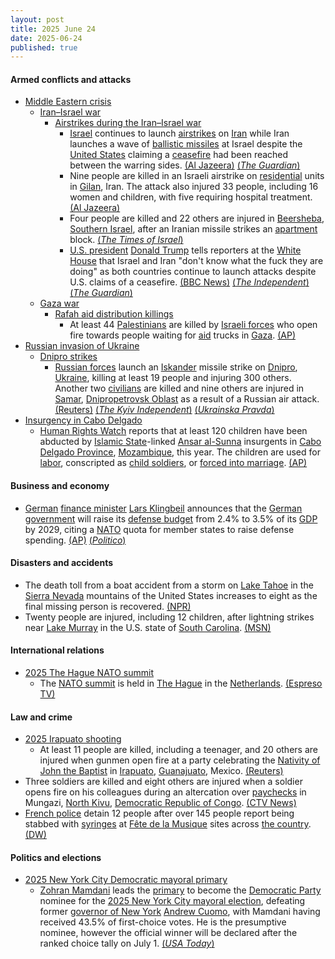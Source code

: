 ```yaml
---
layout: post
title: 2025 June 24
date: 2025-06-24
published: true
---
```



#### Armed conflicts and attacks

* [Middle Eastern crisis](https://en.wikipedia.org/wiki/Middle_Eastern_crisis_%282023-present%29 "Middle Eastern crisis (2023-present)")
  * [Iran–Israel war](https://en.wikipedia.org/wiki/Iran%E2%80%93Israel_war "Iran–Israel war")
    * [Airstrikes during the Iran–Israel war](https://en.wikipedia.org/wiki/List_of_attacks_during_the_Iran%E2%80%93Israel_war#Operation_Rising_Lion "List of attacks during the Iran–Israel war")
      * [Israel](https://en.wikipedia.org/wiki/Israel "Israel") continues to launch [airstrikes](https://en.wikipedia.org/wiki/Airstrike "Airstrike") on [Iran](https://en.wikipedia.org/wiki/Iran "Iran") while Iran launches a wave of [ballistic missiles](https://en.wikipedia.org/wiki/Ballistic_missile "Ballistic missile") at Israel despite the [United States](https://en.wikipedia.org/wiki/United_States "United States") claiming a [ceasefire](https://en.wikipedia.org/wiki/2025_Iran%E2%80%93Israel_war_ceasefire "2025 Iran–Israel war ceasefire") had been reached between the warring sides. [(Al Jazeera)](https://aje.io/7jaly7) [(*The Guardian*)](https://www.theguardian.com/world/live/2025/jun/24/israel-iran-war-live-updates-trump-declares-ceasefire-tehran-attack-us-base-qatar?CMP=share_btn_url&page=with%3Ablock-685a08ba8f087a952d11a347#block-685a08ba8f087a952d11a347)
      * Nine people are killed in an Israeli airstrike on [residential](https://en.wikipedia.org/wiki/Residential "Residential") units in [Gilan](https://en.wikipedia.org/wiki/Gilan "Gilan"), Iran. The attack also injured 33 people, including 16 women and children, with five requiring hospital treatment. [(Al Jazeera)](https://aje.io/7jaly7?update=3796482)
      * Four people are killed and 22 others are injured in [Beersheba](https://en.wikipedia.org/wiki/Beersheba "Beersheba"), [Southern Israel](https://en.wikipedia.org/wiki/Southern_District_%28Israel%29 "Southern District (Israel)"), after an Iranian missile strikes an [apartment](https://en.wikipedia.org/wiki/Apartment "Apartment") block. [(*The Times of Israel*)](https://www.timesofisrael.com/4-killed-in-beersheba-as-iran-fires-multiple-missile-salvos-just-before-ceasefire/)
      * [U.S. president](https://en.wikipedia.org/wiki/President_of_the_United_States "President of the United States") [Donald Trump](https://en.wikipedia.org/wiki/Donald_Trump "Donald Trump") tells reporters at the [White House](https://en.wikipedia.org/wiki/White_House "White House") that Israel and Iran "don't know what the fuck they are doing" as both countries continue to launch attacks despite U.S. claims of a ceasefire. [(BBC News)](https://www.bbc.co.uk/news/live/cn7ze4vmk2pt) [(*The Independent*)](https://www.independent.co.uk/news/world/americas/us-politics/trump-iran-israel-what-theyre-doing-b2775841.html) [(*The Guardian*)](https://www.theguardian.com/us-news/2025/jun/24/trump-israel-iran-ceasefire-netanyahu)
  * [Gaza war](https://en.wikipedia.org/wiki/Gaza_war "Gaza war")
    * [Rafah aid distribution killings](https://en.wikipedia.org/wiki/Rafah_aid_distribution_killings "Rafah aid distribution killings")
      * At least 44 [Palestinians](https://en.wikipedia.org/wiki/Palestinians "Palestinians") are killed by [Israeli forces](https://en.wikipedia.org/wiki/Israeli_defence_forces "Israeli defence forces") who open fire towards people waiting for [aid](https://en.wikipedia.org/wiki/Humanitarian_aid "Humanitarian aid") trucks in [Gaza](https://en.wikipedia.org/wiki/Gaza_Strip "Gaza Strip"). [(AP)](https://apnews.com/article/israel-palestinians-hamas-war-06-24-2025-dbbdba6c1986376e6e09900650814412)
* [Russian invasion of Ukraine](https://en.wikipedia.org/wiki/Russian_invasion_of_Ukraine "Russian invasion of Ukraine")
  * [Dnipro strikes](https://en.wikipedia.org/wiki/Dnipro_strikes_%282022%E2%80%93present%29 "Dnipro strikes (2022–present)")
    * [Russian forces](https://en.wikipedia.org/wiki/Russian_Armed_Forces "Russian Armed Forces") launch an [Iskander](https://en.wikipedia.org/wiki/9K720_Iskander "9K720 Iskander") missile strike on [Dnipro](https://en.wikipedia.org/wiki/Dnipro "Dnipro"), [Ukraine](https://en.wikipedia.org/wiki/Ukraine "Ukraine"), killing at least 19 people and injuring 300 others. Another two [civilians](https://en.wikipedia.org/wiki/Civilian "Civilian") are killed and nine others are injured in [Samar](https://en.wikipedia.org/wiki/Samar%2C_Ukraine "Samar, Ukraine"), [Dnipropetrovsk Oblast](https://en.wikipedia.org/wiki/Dnipropetrovsk_Oblast "Dnipropetrovsk Oblast") as a result of a Russian air attack. [(Reuters)](https://www.reuters.com/world/europe/russian-missile-attack-kills-nine-damages-passenger-train-southeast-ukraine-2025-06-24/) [(*The Kyiv Independent*)](https://kyivindependent.com/russia-strikes-dnipro-with-ballistic-missiles-hits-civilian-train06-2025/) [(*Ukrainska Pravda*)](https://www.pravda.com.ua/eng/news/2025/06/24/7518465/)
* [Insurgency in Cabo Delgado](https://en.wikipedia.org/wiki/Insurgency_in_Cabo_Delgado "Insurgency in Cabo Delgado")
  * [Human Rights Watch](https://en.wikipedia.org/wiki/Human_Rights_Watch "Human Rights Watch") reports that at least 120 children have been abducted by [Islamic State](https://en.wikipedia.org/wiki/Islamic_State "Islamic State")-linked [Ansar al-Sunna](https://en.wikipedia.org/wiki/Al-Shabaab_%28Mozambique%29 "Al-Shabaab (Mozambique)") insurgents in [Cabo Delgado Province](https://en.wikipedia.org/wiki/Cabo_Delgado_Province "Cabo Delgado Province"), [Mozambique](https://en.wikipedia.org/wiki/Mozambique "Mozambique"), this year. The children are used for [labor](https://en.wikipedia.org/wiki/Child_labor "Child labor"), conscripted as [child soldiers](https://en.wikipedia.org/wiki/Child_soldier "Child soldier"), or [forced into marriage](https://en.wikipedia.org/wiki/Child_marriage "Child marriage"). [(AP)](https://apnews.com/article/mozambique-shabab-insurgents-child-kidnap-ebb0df840676355f7e261d132ec49d91)

#### Business and economy

* [German](https://en.wikipedia.org/wiki/Germany "Germany") [finance minister](https://en.wikipedia.org/wiki/Federal_Ministry_of_Finance_%28Germany%29 "Federal Ministry of Finance (Germany)") [Lars Klingbeil](https://en.wikipedia.org/wiki/Lars_Klingbeil "Lars Klingbeil") announces that the [German government](https://en.wikipedia.org/wiki/German_government "German government") will raise its [defense budget](https://en.wikipedia.org/wiki/Defense_budget "Defense budget") from 2.4% to 3.5% of its [GDP](https://en.wikipedia.org/wiki/GDP "GDP") by 2029, citing a [NATO](https://en.wikipedia.org/wiki/NATO "NATO") quota for member states to raise defense spending. [(AP)](https://apnews.com/article/germany-defense-spending-budget-nato-169e869922af3d349329ac1a921e634d) [(*Politico*)](https://www.politico.eu/article/friedrich-merz-germany-major-nato-defense-boost-donald-trump-us-eu-military-budget-ukraine-russia/)

#### Disasters and accidents

* The death toll from a boat accident from a storm on [Lake Tahoe](https://en.wikipedia.org/wiki/Lake_Tahoe "Lake Tahoe") in the [Sierra Nevada](https://en.wikipedia.org/wiki/Sierra_Nevada "Sierra Nevada") mountains of the United States increases to eight as the final missing person is recovered. [(NPR)](https://www.npr.org/2025/06/24/nx-s1-5442739/last-body-found-boat-capsizes-lake-tahoe-storm-death-toll-8)
* Twenty people are injured, including 12 children, after lightning strikes near [Lake Murray](https://en.wikipedia.org/wiki/Lake_Murray_%28South_Carolina%29 "Lake Murray (South Carolina)") in the U.S. state of [South Carolina](https://en.wikipedia.org/wiki/South_Carolina "South Carolina"). [(MSN)](https://www.msn.com/en-us/news/us/20-injured-in-lightning-strike-at-south-carolina-beach/ar-AA1Hm52u?ocid=BingNewsSerp)

#### International relations

* [2025 The Hague NATO summit](https://en.wikipedia.org/wiki/2025_The_Hague_NATO_summit "2025 The Hague NATO summit")
  * The [NATO summit](https://en.wikipedia.org/wiki/NATO_summit "NATO summit") is held in [The Hague](https://en.wikipedia.org/wiki/The_Hague "The Hague") in the [Netherlands](https://en.wikipedia.org/wiki/Netherlands "Netherlands"). [(Espreso TV)](https://global.espreso.tv/russia-ukraine-war-nato-leaders-summit-starts-in-hague)

#### Law and crime

* [2025 Irapuato shooting](https://en.wikipedia.org/wiki/2025_Irapuato_shooting "2025 Irapuato shooting")
  * At least 11 people are killed, including a teenager, and 20 others are injured when gunmen open fire at a party celebrating the [Nativity of John the Baptist](https://en.wikipedia.org/wiki/Nativity_of_John_the_Baptist "Nativity of John the Baptist") in [Irapuato](https://en.wikipedia.org/wiki/Irapuato "Irapuato"), [Guanajuato](https://en.wikipedia.org/wiki/Guanajuato "Guanajuato"), Mexico. [(Reuters)](https://www.reuters.com/business/aerospace-defense/least-10-killed-home-shooting-central-mexico-2025-06-25/)
* Three soldiers are killed and eight others are injured when a soldier opens fire on his colleagues during an altercation over [paychecks](https://en.wikipedia.org/wiki/Paycheck "Paycheck") in Mungazi, [North Kivu](https://en.wikipedia.org/wiki/North_Kivu "North Kivu"), [Democratic Republic of Congo](https://en.wikipedia.org/wiki/Democratic_Republic_of_Congo "Democratic Republic of Congo"). [(CTV News)](https://www.ctvnews.ca/world/article/congolese-soldier-kills-3-colleagues-during-altercation-in-the-conflict-hit-east/)
* [French police](https://en.wikipedia.org/wiki/Law_enforcement_in_France "Law enforcement in France") detain 12 people after over 145 people report being stabbed with [syringes](https://en.wikipedia.org/wiki/Syringe "Syringe") at [Fête de la Musique](https://en.wikipedia.org/wiki/F%C3%AAte_de_la_Musique "Fête de la Musique") sites across [the country](https://en.wikipedia.org/wiki/France "France"). [(DW)](https://www.dw.com/en/france-145-festivalgoers-jabbed-with-syringes/a-73012961)

#### Politics and elections

* [2025 New York City Democratic mayoral primary](https://en.wikipedia.org/wiki/2025_New_York_City_Democratic_mayoral_primary "2025 New York City Democratic mayoral primary")
  * [Zohran Mamdani](https://en.wikipedia.org/wiki/Zohran_Mamdani "Zohran Mamdani") leads the [primary](https://en.wikipedia.org/wiki/Primary_election "Primary election") to become the [Democratic Party](https://en.wikipedia.org/wiki/Democratic_Party_%28United_States%29 "Democratic Party (United States)") nominee for the [2025 New York City mayoral election](https://en.wikipedia.org/wiki/2025_New_York_City_mayoral_election "2025 New York City mayoral election"), defeating former [governor of New York](https://en.wikipedia.org/wiki/Governor_of_New_York "Governor of New York") [Andrew Cuomo](https://en.wikipedia.org/wiki/Andrew_Cuomo "Andrew Cuomo"), with Mamdani having received 43.5% of first-choice votes. He is the presumptive nominee, however the official winner will be declared after the ranked choice tally on July 1. [(*USA Today*)](https://www.usatoday.com/story/news/politics/2025/06/24/nyc-mayoral-democratic-primary-cuomo-mamdani/84292986007/)
